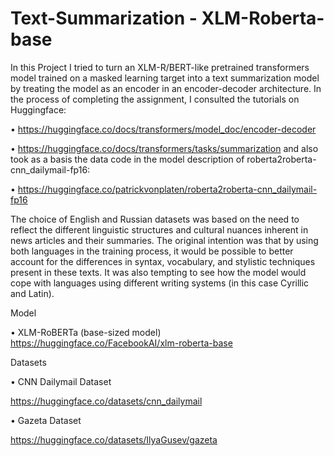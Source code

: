 # Text-Summarization - XLM-Roberta-base

In this Project I tried to turn an XLM-R/BERT-like pretrained transformers model trained on a masked learning target into a text summarization model by treating the model as an encoder in an encoder-decoder architecture.
In the process of completing the assignment, I consulted the tutorials on Huggingface:

•	https://huggingface.co/docs/transformers/model_doc/encoder-decoder

•	https://huggingface.co/docs/transformers/tasks/summarization
and also took as a basis the data code in the model description of roberta2roberta-cnn_dailymail-fp16:

•	https://huggingface.co/patrickvonplaten/roberta2roberta-cnn_dailymail-fp16


The choice of English and Russian datasets was based on the need to reflect the different linguistic structures and cultural nuances inherent in news articles and their summaries. The original intention was that by using both languages in the training process, it would be possible to better account for the differences in syntax, vocabulary, and stylistic techniques present in these texts. It was also tempting to see how the model would cope with languages using different writing systems (in this case Cyrillic and Latin).


Model

•	XLM-RoBERTa (base-sized model)
https://huggingface.co/FacebookAI/xlm-roberta-base

Datasets

•	CNN Dailymail Dataset

https://huggingface.co/datasets/cnn_dailymail

•	Gazeta Dataset

https://huggingface.co/datasets/IlyaGusev/gazeta


